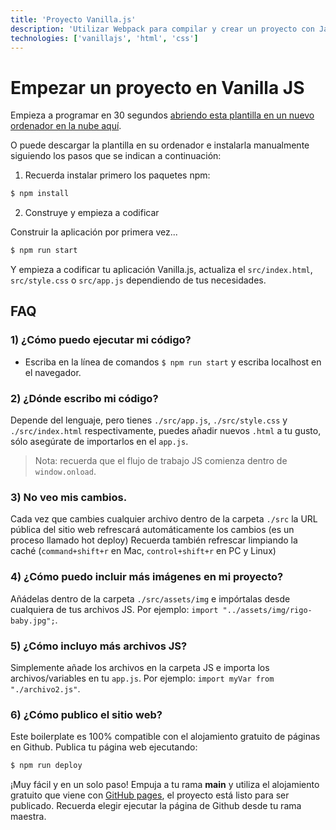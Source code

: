 ```yaml
---
title: 'Proyecto Vanilla.js'
description: 'Utilizar Webpack para compilar y crear un proyecto con Javascript y HTML/CSS actualizados.'
technologies: ['vanillajs', 'html', 'css']
---
```


# Empezar un proyecto en Vanilla JS

Empieza a programar en 30 segundos [abriendo esta plantilla en un nuevo ordenador en la nube aquí](https://breathecode.herokuapp.com/v1/provisioning/public/container/new?repo=https://github.com/4GeeksAcademy/vanillajs-hello.git).

O puede descargar la plantilla en su ordenador e instalarla manualmente siguiendo los pasos que se indican a continuación:

1) Recuerda instalar primero los paquetes npm:
```bash
$ npm install
```

2) Construye y empieza a codificar

Construir la aplicación por primera vez...

```bash
$ npm run start
```

Y empieza a codificar tu aplicación Vanilla.js, actualiza el `src/index.html`, `src/style.css` o `src/app.js` dependiendo de tus necesidades.

## FAQ

### 1) ¿Cómo puedo ejecutar mi código?

- Escriba en la línea de comandos `$ npm run start` y escriba localhost en el navegador.

### 2) ¿Dónde escribo mi código?

Depende del lenguaje, pero tienes `./src/app.js`, `./src/style.css` y `./src/index.html` respectivamente, puedes añadir nuevos `.html` a tu gusto, sólo asegúrate de importarlos en el `app.js`.

> Nota: recuerda que el flujo de trabajo JS comienza dentro de `window.onload`.

### 3) No veo mis cambios.

Cada vez que cambies cualquier archivo dentro de la carpeta `./src` la URL pública del sitio web refrescará automáticamente los cambios (es un proceso llamado hot deploy) Recuerda también refrescar limpiando la caché (`command+shift+r` en Mac, `control+shift+r` en PC y Linux)

### 4) ¿Cómo puedo incluir más imágenes en mi proyecto?
Añádelas dentro de la carpeta `./src/assets/img` e impórtalas desde cualquiera de tus archivos JS. Por ejemplo: `import "../assets/img/rigo-baby.jpg";`.

### 5) ¿Cómo incluyo más archivos JS?
Simplemente añade los archivos en la carpeta JS e importa los archivos/variables en tu `app.js`. Por ejemplo: `import myVar from "./archivo2.js"`.

### 6) ¿Cómo publico el sitio web?

Este boilerplate es 100% compatible con el alojamiento gratuito de páginas en Github. Publica tu página web ejecutando:
```bash
$ npm run deploy
```

¡Muy fácil y en un solo paso! Empuja a tu rama __main__ y utiliza el alojamiento gratuito que viene con [GitHub pages](https://help.github.com/articles/configuring-a-publishing-source-for-github-pages/#enabling-github-pages-to-publish-your-site-from-master-or-gh-pages), el proyecto está listo para ser publicado. Recuerda elegir ejecutar la página de Github desde tu rama maestra.
